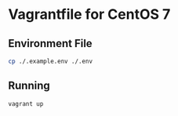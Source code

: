 # Vagrantfile for CentOS 7

## Environment File

```sh
cp ./.example.env ./.env
```

## Running

```sh
vagrant up
```
